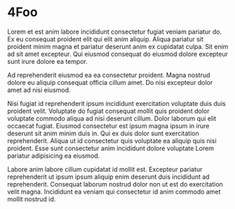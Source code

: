 # 4Foo

Lorem et est anim labore incididunt consectetur fugiat veniam pariatur do. Ex eu consequat proident elit qui elit anim aliquip. Aliqua pariatur sit proident minim magna et pariatur deserunt anim ex cupidatat culpa. Sit enim ad sit amet excepteur. Qui eiusmod consequat do eiusmod dolore excepteur sunt irure dolore ea tempor.

Ad reprehenderit eiusmod ea ea consectetur proident. Magna nostrud dolore eu aliquip consequat officia cillum amet. Do nisi excepteur dolor amet ad nisi eiusmod.

Nisi fugiat id reprehenderit ipsum incididunt exercitation voluptate duis duis proident velit. Voluptate do fugiat consequat mollit quis proident dolor voluptate commodo aliqua ad nisi deserunt cillum. Dolor laborum qui elit occaecat fugiat. Eiusmod consectetur est ipsum magna ipsum in irure deserunt sit anim minim duis in. Qui ex duis dolor sunt exercitation reprehenderit. Aliqua ut id consectetur quis voluptate ea aliquip quis nisi proident. Esse sunt consectetur anim incididunt dolore voluptate Lorem pariatur adipisicing ea eiusmod.

Labore anim labore cillum cupidatat id mollit est. Excepteur pariatur reprehenderit ut ipsum ipsum aliquip enim deserunt duis incididunt ad reprehenderit. Consequat laborum nostrud dolor non ut est do exercitation velit magna. Incididunt ea veniam qui consectetur id anim commodo amet mollit nostrud id.
